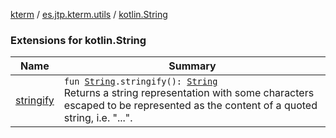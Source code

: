 [kterm](../../index.md) / [es.jtp.kterm.utils](../index.md) / [kotlin.String](./index.md)

### Extensions for kotlin.String

| Name | Summary |
|---|---|
| [stringify](stringify.md) | `fun `[`String`](https://kotlinlang.org/api/latest/jvm/stdlib/kotlin/-string/index.html)`.stringify(): `[`String`](https://kotlinlang.org/api/latest/jvm/stdlib/kotlin/-string/index.html)<br>Returns a string representation with some characters escaped to be represented as the content of a quoted string, i.e. "...". |
